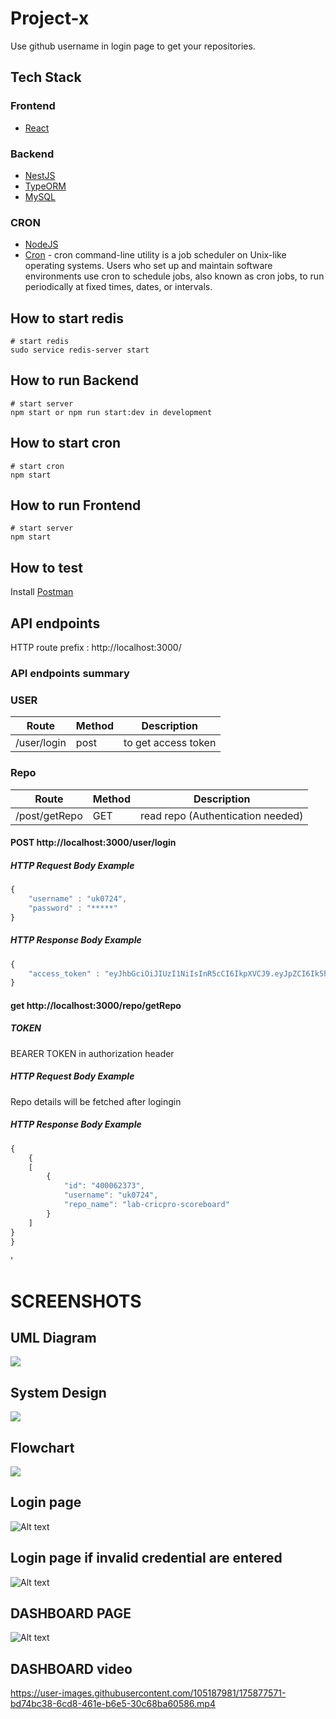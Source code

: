 # Project-x
Use github username in login page to get your repositories.

## Tech Stack
### Frontend
- [React](https://reactjs.org/)

### Backend
- [NestJS](https://nestjs.com/)
- [TypeORM](https://typeorm.io/)
- [MySQL](https://www.mysql.com/)

### CRON
- [NodeJS](https://nodejs.org/)
- [Cron](https://www.npmjs.com/package/node-cron) - cron command-line utility is a job scheduler on Unix-like operating systems. Users who set up and maintain software environments use cron to schedule jobs, also known as cron jobs, to run periodically at fixed times, dates, or intervals.

## How to start redis
```
# start redis
sudo service redis-server start
```

## How to run Backend
```
# start server
npm start or npm run start:dev in development
```

## How to start cron
```
# start cron
npm start
```

## How to run Frontend
```
# start server
npm start
```

## How to test
Install [Postman](https://www.getpostman.com/)


## API endpoints

HTTP route prefix : http://localhost:3000/

### API endpoints summary

### USER

Route      | Method | Description
-----------|--------|--------------------
/user/login     | post    | to get access token

### Repo

Route      | Method | Description
-----------|--------|--------------------
/post/getRepo  | GET    | read repo (Authentication needed)




#### POST http://localhost:3000/user/login

##### HTTP Request Body Example
```javascript
{
    "username" : "uk0724",
    "password" : "*****"
}
```

##### HTTP Response Body Example
```javascript
{
    "access_token" : "eyJhbGciOiJIUzI1NiIsInR5cCI6IkpXVCJ9.eyJpZCI6Ik5hcmF5YW5AZ21haWwuY29tIiwiaWF0IjoxNjUzODg3NjExLCJleHAiOjE2NTM4ODgyMTF9.GdZBS5LbxPllp-osTSYz6CURZC3eH3a8p7kn0Hx18JE"
}
```

#### get http://localhost:3000/repo/getRepo


##### TOKEN 
 BEARER TOKEN in authorization header

##### HTTP Request Body Example
Repo details will be fetched after logingin


##### HTTP Response Body Example
```javascript
{
    {
    [
        {
            "id": "400062373",
            "username": "uk0724",
            "repo_name": "lab-cricpro-scoreboard"
        }
    ]
}
}
```
'

# SCREENSHOTS

## UML Diagram
![](images/system.png)


## System Design
![](images/project-x-1.png)


## Flowchart
![](images/project-x-2.png)

## Login page
![Alt text](images/login.png)

## Login page if invalid credential are entered
![Alt text](images/login_error.png)


## DASHBOARD PAGE
![Alt text](images/dashboard.png)


## DASHBOARD video


https://user-images.githubusercontent.com/105187981/175877571-bd74bc38-6cd8-461e-b6e5-30c68ba60586.mp4


